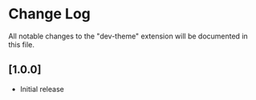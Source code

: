 # Change Log

All notable changes to the "dev-theme" extension will be documented in this file.

## [1.0.0]

- Initial release
